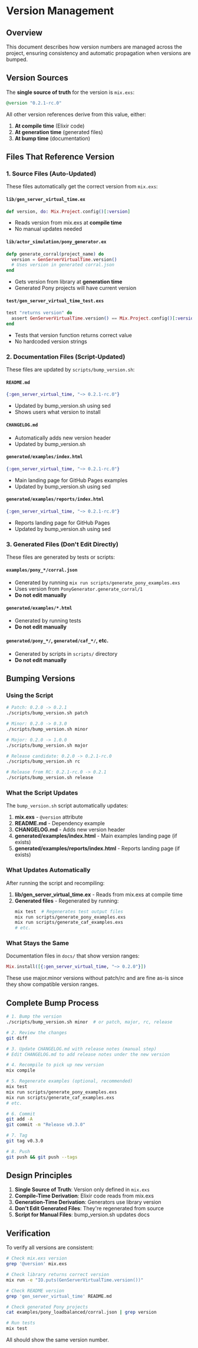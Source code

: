 # Version Management

## Overview

This document describes how version numbers are managed across the project, ensuring consistency and automatic propagation when versions are bumped.

## Version Sources

The **single source of truth** for the version is `mix.exs`:

```elixir
@version "0.2.1-rc.0"
```

All other version references derive from this value, either:
1. **At compile time** (Elixir code)
2. **At generation time** (generated files)
3. **At bump time** (documentation)

## Files That Reference Version

### 1. Source Files (Auto-Updated)

These files automatically get the correct version from `mix.exs`:

#### `lib/gen_server_virtual_time.ex`
```elixir
def version, do: Mix.Project.config()[:version]
```
- Reads version from mix.exs at **compile time**
- No manual updates needed

#### `lib/actor_simulation/pony_generator.ex`
```elixir
defp generate_corral(project_name) do
  version = GenServerVirtualTime.version()
  # Uses version in generated corral.json
end
```
- Gets version from library at **generation time**
- Generated Pony projects will have current version

#### `test/gen_server_virtual_time_test.exs`
```elixir
test "returns version" do
  assert GenServerVirtualTime.version() == Mix.Project.config()[:version]
end
```
- Tests that version function returns correct value
- No hardcoded version strings

### 2. Documentation Files (Script-Updated)

These files are updated by `scripts/bump_version.sh`:

#### `README.md`
```elixir
{:gen_server_virtual_time, "~> 0.2.1-rc.0"}
```
- Updated by bump_version.sh using sed
- Shows users what version to install

#### `CHANGELOG.md`
- Automatically adds new version header
- Updated by bump_version.sh

#### `generated/examples/index.html`
```elixir
{:gen_server_virtual_time, "~> 0.2.1-rc.0"}
```
- Main landing page for GitHub Pages examples
- Updated by bump_version.sh using sed

#### `generated/examples/reports/index.html`
```elixir
{:gen_server_virtual_time, "~> 0.2.1-rc.0"}
```
- Reports landing page for GitHub Pages
- Updated by bump_version.sh using sed

### 3. Generated Files (Don't Edit Directly)

These files are generated by tests or scripts:

#### `examples/pony_*/corral.json`
- Generated by running `mix run scripts/generate_pony_examples.exs`
- Uses version from `PonyGenerator.generate_corral/1`
- **Do not edit manually**

#### `generated/examples/*.html`
- Generated by running tests
- **Do not edit manually**

#### `generated/pony_*/`, `generated/caf_*/`, etc.
- Generated by scripts in `scripts/` directory
- **Do not edit manually**

## Bumping Versions

### Using the Script

```bash
# Patch: 0.2.0 -> 0.2.1
./scripts/bump_version.sh patch

# Minor: 0.2.0 -> 0.3.0
./scripts/bump_version.sh minor

# Major: 0.2.0 -> 1.0.0
./scripts/bump_version.sh major

# Release candidate: 0.2.0 -> 0.2.1-rc.0
./scripts/bump_version.sh rc

# Release from RC: 0.2.1-rc.0 -> 0.2.1
./scripts/bump_version.sh release
```

### What the Script Updates

The `bump_version.sh` script automatically updates:

1. **mix.exs** - `@version` attribute
2. **README.md** - Dependency example
3. **CHANGELOG.md** - Adds new version header
4. **generated/examples/index.html** - Main examples landing page (if exists)
5. **generated/examples/reports/index.html** - Reports landing page (if exists)

### What Updates Automatically

After running the script and recompiling:

1. **lib/gen_server_virtual_time.ex** - Reads from mix.exs at compile time
2. **Generated files** - Regenerated by running:
   ```bash
   mix test  # Regenerates test output files
   mix run scripts/generate_pony_examples.exs
   mix run scripts/generate_caf_examples.exs
   # etc.
   ```

### What Stays the Same

Documentation files in `docs/` that show version ranges:
```elixir
Mix.install([{:gen_server_virtual_time, "~> 0.2.0"}])
```

These use major.minor versions without patch/rc and are fine as-is since they show compatible version ranges.

## Complete Bump Process

```bash
# 1. Bump the version
./scripts/bump_version.sh minor  # or patch, major, rc, release

# 2. Review the changes
git diff

# 3. Update CHANGELOG.md with release notes (manual step)
# Edit CHANGELOG.md to add release notes under the new version

# 4. Recompile to pick up new version
mix compile

# 5. Regenerate examples (optional, recommended)
mix test
mix run scripts/generate_pony_examples.exs
mix run scripts/generate_caf_examples.exs
# etc.

# 6. Commit
git add -A
git commit -m "Release v0.3.0"

# 7. Tag
git tag v0.3.0

# 8. Push
git push && git push --tags
```

## Design Principles

1. **Single Source of Truth**: Version only defined in `mix.exs`
2. **Compile-Time Derivation**: Elixir code reads from mix.exs
3. **Generation-Time Derivation**: Generators use library version
4. **Don't Edit Generated Files**: They're regenerated from source
5. **Script for Manual Files**: bump_version.sh updates docs

## Verification

To verify all versions are consistent:

```bash
# Check mix.exs version
grep '@version' mix.exs

# Check library returns correct version
mix run -e "IO.puts(GenServerVirtualTime.version())"

# Check README version
grep 'gen_server_virtual_time' README.md

# Check generated Pony projects
cat examples/pony_loadbalanced/corral.json | grep version

# Run tests
mix test
```

All should show the same version number.

